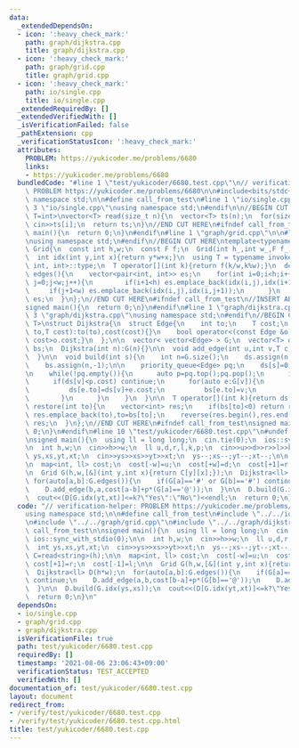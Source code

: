 ```yaml
---
data:
  _extendedDependsOn:
  - icon: ':heavy_check_mark:'
    path: graph/dijkstra.cpp
    title: graph/dijkstra.cpp
  - icon: ':heavy_check_mark:'
    path: graph/grid.cpp
    title: graph/grid.cpp
  - icon: ':heavy_check_mark:'
    path: io/single.cpp
    title: io/single.cpp
  _extendedRequiredBy: []
  _extendedVerifiedWith: []
  _isVerificationFailed: false
  _pathExtension: cpp
  _verificationStatusIcon: ':heavy_check_mark:'
  attributes:
    PROBLEM: https://yukicoder.me/problems/6680
    links:
    - https://yukicoder.me/problems/6680
  bundledCode: "#line 1 \"test/yukicoder/6680.test.cpp\"\n// verification-helper:\
    \ PROBLEM https://yukicoder.me/problems/6680\n\n#include<bits/stdc++.h>\nusing\
    \ namespace std;\n\n#define call_from_test\n#line 1 \"io/single.cpp\"\n\n#line\
    \ 3 \"io/single.cpp\"\nusing namespace std;\n#endif\n\n//BEGIN CUT HERE\ntemplate<typename\
    \ T=int>\nvector<T> read(size_t n){\n  vector<T> ts(n);\n  for(size_t i=0;i<n;i++)\
    \ cin>>ts[i];\n  return ts;\n}\n//END CUT HERE\n#ifndef call_from_test\nsigned\
    \ main(){\n  return 0;\n}\n#endif\n#line 1 \"graph/grid.cpp\"\n\n#line 3 \"graph/grid.cpp\"\
    \nusing namespace std;\n#endif\n//BEGIN CUT HERE\ntemplate<typename F>\nstruct\
    \ Grid{\n  const int h,w;\n  const F f;\n  Grid(int h_,int w_,F f_):h(h_),w(w_),f(f_){}\n\
    \  int idx(int y,int x){return y*w+x;}\n  using T = typename invoke_result<F,\
    \ int, int>::type;\n  T operator[](int k){return f(k/w,k%w);}\n  decltype(auto)\
    \ edges(){\n    vector<pair<int, int>> es;\n    for(int i=0;i<h;i++){\n      for(int\
    \ j=0;j<w;j++){\n        if(i+1<h) es.emplace_back(idx(i,j),idx(i+1,j));\n   \
    \     if(j+1<w) es.emplace_back(idx(i,j),idx(i,j+1));\n      }\n    }\n    return\
    \ es;\n  }\n};\n//END CUT HERE\n#ifndef call_from_test\n//INSERT ABOVE HERE\n\
    signed main(){\n  return 0;\n}\n#endif\n#line 1 \"graph/dijkstra.cpp\"\n\n#line\
    \ 3 \"graph/dijkstra.cpp\"\nusing namespace std;\n#endif\n//BEGIN CUT HERE\ntemplate<typename\
    \ T>\nstruct Dijkstra{\n  struct Edge{\n    int to;\n    T cost;\n    Edge(int\
    \ to,T cost):to(to),cost(cost){}\n    bool operator<(const Edge &o)const{return\
    \ cost>o.cost;}\n  };\n\n  vector< vector<Edge> > G;\n  vector<T> ds;\n  vector<int>\
    \ bs;\n  Dijkstra(int n):G(n){}\n\n  void add_edge(int u,int v,T c){\n    G[u].emplace_back(v,c);\n\
    \  }\n\n  void build(int s){\n    int n=G.size();\n    ds.assign(n,numeric_limits<T>::max());\n\
    \    bs.assign(n,-1);\n\n    priority_queue<Edge> pq;\n    ds[s]=0;\n    pq.emplace(s,ds[s]);\n\
    \n    while(!pq.empty()){\n      auto p=pq.top();pq.pop();\n      int v=p.to;\n\
    \      if(ds[v]<p.cost) continue;\n      for(auto e:G[v]){\n        if(ds[e.to]>ds[v]+e.cost){\n\
    \          ds[e.to]=ds[v]+e.cost;\n          bs[e.to]=v;\n          pq.emplace(e.to,ds[e.to]);\n\
    \        }\n      }\n    }\n  }\n\n  T operator[](int k){return ds[k];}\n\n  vector<int>\
    \ restore(int to){\n    vector<int> res;\n    if(bs[to]<0) return res;\n    while(~to)\
    \ res.emplace_back(to),to=bs[to];\n    reverse(res.begin(),res.end());\n    return\
    \ res;\n  }\n};\n//END CUT HERE\n#ifndef call_from_test\nsigned main(){\n  return\
    \ 0;\n}\n#endif\n#line 10 \"test/yukicoder/6680.test.cpp\"\n#undef call_from_test\n\
    \nsigned main(){\n  using ll = long long;\n  cin.tie(0);\n  ios::sync_with_stdio(0);\n\
    \n  int h,w;\n  cin>>h>>w;\n  ll u,d,r,l,k,p;\n  cin>>u>>d>>r>>l>>k>>p;\n  int\
    \ ys,xs,yt,xt;\n  cin>>ys>>xs>>yt>>xt;\n  ys--;xs--;yt--;xt--;\n\n  auto C=read<string>(h);\n\
    \n  map<int, ll> cost;\n  cost[-w]=u;\n  cost[+w]=d;\n  cost[+1]=r;\n  cost[-1]=l;\n\
    \n  Grid G(h,w,[&](int y,int x){return C[y][x];});\n  Dijkstra<ll> D(h*w);\n \
    \ for(auto[a,b]:G.edges()){\n    if(G[a]=='#' or G[b]=='#') continue;\n    D.add_edge(a,b,cost[b-a]+p*(G[b]=='@'));\n\
    \    D.add_edge(b,a,cost[a-b]+p*(G[a]=='@'));\n  }\n\n  D.build(G.idx(ys,xs));\n\
    \  cout<<(D[G.idx(yt,xt)]<=k?\"Yes\":\"No\")<<endl;\n  return 0;\n}\n"
  code: "// verification-helper: PROBLEM https://yukicoder.me/problems/6680\n\n#include<bits/stdc++.h>\n\
    using namespace std;\n\n#define call_from_test\n#include \"../../io/single.cpp\"\
    \n#include \"../../graph/grid.cpp\"\n#include \"../../graph/dijkstra.cpp\"\n#undef\
    \ call_from_test\n\nsigned main(){\n  using ll = long long;\n  cin.tie(0);\n \
    \ ios::sync_with_stdio(0);\n\n  int h,w;\n  cin>>h>>w;\n  ll u,d,r,l,k,p;\n  cin>>u>>d>>r>>l>>k>>p;\n\
    \  int ys,xs,yt,xt;\n  cin>>ys>>xs>>yt>>xt;\n  ys--;xs--;yt--;xt--;\n\n  auto\
    \ C=read<string>(h);\n\n  map<int, ll> cost;\n  cost[-w]=u;\n  cost[+w]=d;\n \
    \ cost[+1]=r;\n  cost[-1]=l;\n\n  Grid G(h,w,[&](int y,int x){return C[y][x];});\n\
    \  Dijkstra<ll> D(h*w);\n  for(auto[a,b]:G.edges()){\n    if(G[a]=='#' or G[b]=='#')\
    \ continue;\n    D.add_edge(a,b,cost[b-a]+p*(G[b]=='@'));\n    D.add_edge(b,a,cost[a-b]+p*(G[a]=='@'));\n\
    \  }\n\n  D.build(G.idx(ys,xs));\n  cout<<(D[G.idx(yt,xt)]<=k?\"Yes\":\"No\")<<endl;\n\
    \  return 0;\n}\n"
  dependsOn:
  - io/single.cpp
  - graph/grid.cpp
  - graph/dijkstra.cpp
  isVerificationFile: true
  path: test/yukicoder/6680.test.cpp
  requiredBy: []
  timestamp: '2021-08-06 23:06:43+09:00'
  verificationStatus: TEST_ACCEPTED
  verifiedWith: []
documentation_of: test/yukicoder/6680.test.cpp
layout: document
redirect_from:
- /verify/test/yukicoder/6680.test.cpp
- /verify/test/yukicoder/6680.test.cpp.html
title: test/yukicoder/6680.test.cpp
---
```

